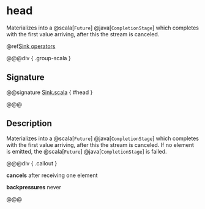 # head

Materializes into a @scala[`Future`] @java[`CompletionStage`] which completes with the first value arriving, after this the stream is canceled.

@ref[Sink operators](../index.md#sink-operators)

@@@div { .group-scala }

## Signature

@@signature [Sink.scala]($akka$/akka-stream/src/main/scala/akka/stream/scaladsl/Sink.scala) { #head }

@@@

## Description

Materializes into a @scala[`Future`] @java[`CompletionStage`] which completes with the first value arriving,
after this the stream is canceled. If no element is emitted, the @scala[`Future`] @java[`CompletionStage`] is failed.


@@@div { .callout }

**cancels** after receiving one element

**backpressures** never

@@@

